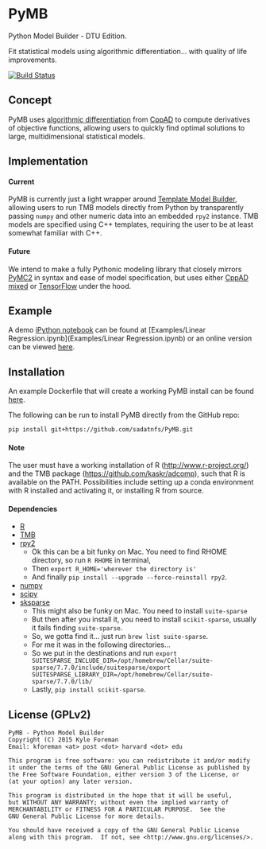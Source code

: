 # PyMB
Python Model Builder - DTU Edition.

Fit statistical models using algorithmic differentiation... with quality of life improvements.

[![Build Status](https://travis-ci.com/sadatnfs/PyMB.svg?branch=master)](https://travis-ci.com/sadatnfs/PyMB)


## Concept
PyMB uses [algorithmic differentiation](http://en.wikipedia.org/wiki/Automatic_differentiation) from 
[CppAD](http://www.coin-or.org/CppAD/) to compute derivatives of objective functions, allowing users to quickly find 
optimal solutions to large, multidimensional statistical models.

## Implementation
#### Current
PyMB is currently just a light wrapper around [Template Model Builder](https://github.com/kaskr/adcomp), allowing users to run 
TMB models directly from Python by transparently passing `numpy` and other numeric data into an embedded `rpy2` instance. 
TMB models are specified using C++ templates, requiring the user to be at least somewhat familiar with C++.

#### Future
We intend to make a fully Pythonic modeling library that closely mirrors [PyMC2](https://github.com/pymc-devs/pymc) in syntax
and ease of model specification, but uses either [CppAD mixed](https://github.com/bradbell/cppad_mixed) or [TensorFlow](https://github.com/tensorflow/tensorflow) under the hood.

## Example
A demo [iPython notebook](http://ipython.org/notebook.html) can be found at 
[Examples/Linear Regression.ipynb](Examples/Linear Regression.ipynb) or an online version can be viewed [here](http://nbviewer.ipython.org/github/kforeman/PyMB/blob/master/Examples/Linear%20Regression%20-%20Magic.ipynb).

## Installation
An example Dockerfile that will create a working PyMB install can be found [here](Dockerfile).

The following can be run to install PyMB directly from the GitHub repo:
```sh
pip install git+https://github.com/sadatnfs/PyMB.git
```

#### Note
The user must have a working installation of R (http://www.r-project.org/) and the TMB package (https://github.com/kaskr/adcomp), such that R is available on the PATH. Possibilities include setting up a conda environment with R installed and activating it, or installing R from source.

#### Dependencies
* [R](http://www.r-project.org/)
* [TMB](https://github.com/kaskr/adcomp)
* [rpy2](http://rpy.sourceforge.net/)
  * Ok this can be a bit funky on Mac. You need to find RHOME directory, so run `R RHOME` in terminal, 
  * Then `export R_HOME='wherever the directory is'` 
  * And finally `pip install --upgrade --force-reinstall rpy2`.
* [numpy](http://www.numpy.org/)
* [scipy](https://scipy.org/)
* [sksparse](https://github.com/scikit-sparse/scikit-sparse)
  * This might also be funky on Mac. You need to install `suite-sparse`
  * But then after you install it, you need to install `scikit-sparse`, usually it fails finding `suite-sparse`.
  * So, we gotta find it... just run `brew list suite-sparse`. 
  * For me it was in the following directories...
  * So we put in the destinations and run `export SUITESPARSE_INCLUDE_DIR=/opt/homebrew/Cellar/suite-sparse/7.7.0/include/suitesparse/export SUITESPARSE_LIBRARY_DIR=/opt/homebrew/Cellar/suite-sparse/7.7.0/lib/`
  * Lastly, `pip install scikit-sparse`.


## License (GPLv2)
    PyMB - Python Model Builder
    Copyright (C) 2015 Kyle Foreman
    Email: kforeman <at> post <dot> harvard <dot> edu
  
    This program is free software: you can redistribute it and/or modify
    it under the terms of the GNU General Public License as published by
    the Free Software Foundation, either version 3 of the License, or
    (at your option) any later version.
    
    This program is distributed in the hope that it will be useful,
    but WITHOUT ANY WARRANTY; without even the implied warranty of
    MERCHANTABILITY or FITNESS FOR A PARTICULAR PURPOSE.  See the
    GNU General Public License for more details.
    
    You should have received a copy of the GNU General Public License
    along with this program.  If not, see <http://www.gnu.org/licenses/>.
